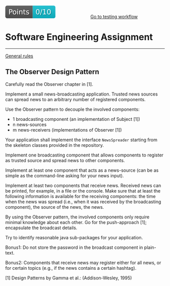 [reslink]: https://github.com/sweng-plus/a6-res-sew22-s1086240_s1054335/actions/runs/3544375571
[worklink]: https://github.com/sweng-plus/a6-res-sew22-s1086240_s1054335/actions/workflows/classroom.yml
[![Points badge](.github/badges/points.svg)][reslink] &nbsp;&nbsp;&nbsp;&nbsp;&nbsp;&nbsp;&nbsp;&nbsp; &nbsp;&nbsp;&nbsp;&nbsp;&nbsp;&nbsp;&nbsp;&nbsp; &nbsp;&nbsp;&nbsp;&nbsp;&nbsp;&nbsp;&nbsp;&nbsp; [Go to testing workflow][worklink]

# Software Engineering Assignment
----------------------------------------------

[General rules](generalRules.md)

The Observer Design Pattern
----------------------------------------------

Carefully read the Observer chapter in [1].

Implement a small news-broadcasting application.
Trusted news sources can spread news to an arbitrary number of registered components.

Use the Observer pattern to decouple the involved components:
- 1 broadcasting component (an implementation of Subject [1])
- n news-sources
- m news-receivers (implementations of Observer [1])

Your application shall implement the interface `NewsSpreader` starting from the skeleton classes provided in the repository.

Implement one broadcasting component that allows components to register as trusted source and spread news to other components.

Implement at least one component that acts as a news-source (can be as simple as the command-line asking for your news input).

Implement at least two components that receive news. Received news can be printed, for example, in a file or the console. Make sure that at least the following information is available for the receiving components: the time when the news was spread (i.e., when it was received by the broadcasting component), the source of the news, the news. 

By using the Observer pattern, the involved components only require minimal knowledge about each other.
Go for the push-approach [1]; encapsulate the broadcast details.

Try to identify reasonable java sub-packages for your application.

Bonus1: Do not store the password in the broadcast component in plain-text.

Bonus2: Components that receive news may register either for all news, or for certain topics (e.g., if the news contains a certain hashtag).

[1] Design Patterns by Gamma et al.: (Addison-Wesley, 1995)
